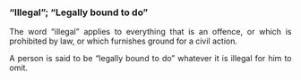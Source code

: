 ### “Illegal”; “Legally bound to do”
<div style="text-align: justify">

The word “illegal” applies to everything that is an offence, or which is prohibited by law, or which furnishes ground for a civil action.

</p>

A person is said to be “legally bound to do” whatever it is illegal for him to omit.

</div>
